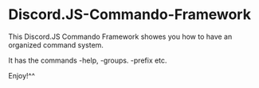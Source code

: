 # Discord.JS-Commando-Framework
This Discord.JS Commando Framework showes you how to have an organized command system.

It has the commands -help, -groups. -prefix etc. 

Enjoy!^^
